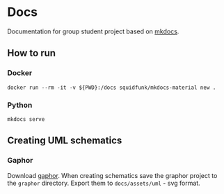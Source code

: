 # Docs

Documentation for group student project based on [mkdocs](https://squidfunk.github.io/mkdocs-material/creating-your-site/#creating-your-site-unix-powershell).

## How to run

### Docker

`docker run --rm -it -v ${PWD}:/docs squidfunk/mkdocs-material new .`

### Python

`mkdocs serve`

## Creating UML schematics

### Gaphor

Download [gaphor](https://gaphor.org/download/). When creating schematics save the graphor project to the `graphor` directory.
Export them to `docs/assets/uml` - svg format.
